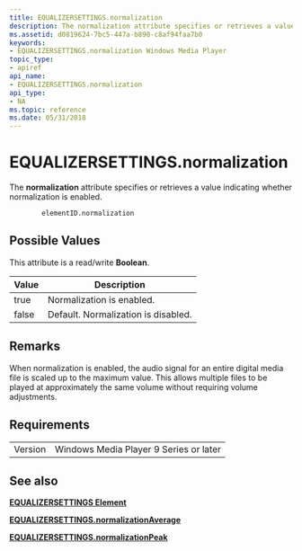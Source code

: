```yaml
---
title: EQUALIZERSETTINGS.normalization
description: The normalization attribute specifies or retrieves a value indicating whether normalization is enabled.
ms.assetid: d0819624-7bc5-447a-b890-c8af94faa7b0
keywords:
- EQUALIZERSETTINGS.normalization Windows Media Player
topic_type:
- apiref
api_name:
- EQUALIZERSETTINGS.normalization
api_type:
- NA
ms.topic: reference
ms.date: 05/31/2018
---
```


# EQUALIZERSETTINGS.normalization

The **normalization** attribute specifies or retrieves a value indicating whether normalization is enabled.

``` syntax
        elementID.normalization
```

## Possible Values

This attribute is a read/write **Boolean**.



| Value | Description                         |
|-------|-------------------------------------|
| true  | Normalization is enabled.           |
| false | Default. Normalization is disabled. |



 

## Remarks

When normalization is enabled, the audio signal for an entire digital media file is scaled up to the maximum value. This allows multiple files to be played at approximately the same volume without requiring volume adjustments.

## Requirements



|                    |                                                   |
|--------------------|---------------------------------------------------|
| Version<br/> | Windows Media Player 9 Series or later<br/> |



## See also

<dl> <dt>

[**EQUALIZERSETTINGS Element**](equalizersettings-element.md)
</dt> <dt>

[**EQUALIZERSETTINGS.normalizationAverage**](equalizersettings-normalizationaverage.md)
</dt> <dt>

[**EQUALIZERSETTINGS.normalizationPeak**](equalizersettings-normalizationpeak.md)
</dt> </dl>

 

 





